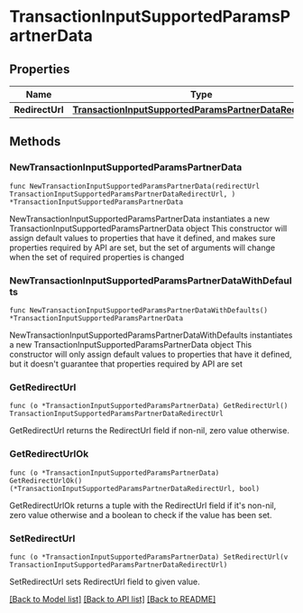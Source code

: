 # TransactionInputSupportedParamsPartnerData

## Properties

Name | Type | Description | Notes
------------ | ------------- | ------------- | -------------
**RedirectUrl** | [**TransactionInputSupportedParamsPartnerDataRedirectUrl**](TransactionInputSupportedParamsPartnerDataRedirectUrl.md) |  | 

## Methods

### NewTransactionInputSupportedParamsPartnerData

`func NewTransactionInputSupportedParamsPartnerData(redirectUrl TransactionInputSupportedParamsPartnerDataRedirectUrl, ) *TransactionInputSupportedParamsPartnerData`

NewTransactionInputSupportedParamsPartnerData instantiates a new TransactionInputSupportedParamsPartnerData object
This constructor will assign default values to properties that have it defined,
and makes sure properties required by API are set, but the set of arguments
will change when the set of required properties is changed

### NewTransactionInputSupportedParamsPartnerDataWithDefaults

`func NewTransactionInputSupportedParamsPartnerDataWithDefaults() *TransactionInputSupportedParamsPartnerData`

NewTransactionInputSupportedParamsPartnerDataWithDefaults instantiates a new TransactionInputSupportedParamsPartnerData object
This constructor will only assign default values to properties that have it defined,
but it doesn't guarantee that properties required by API are set

### GetRedirectUrl

`func (o *TransactionInputSupportedParamsPartnerData) GetRedirectUrl() TransactionInputSupportedParamsPartnerDataRedirectUrl`

GetRedirectUrl returns the RedirectUrl field if non-nil, zero value otherwise.

### GetRedirectUrlOk

`func (o *TransactionInputSupportedParamsPartnerData) GetRedirectUrlOk() (*TransactionInputSupportedParamsPartnerDataRedirectUrl, bool)`

GetRedirectUrlOk returns a tuple with the RedirectUrl field if it's non-nil, zero value otherwise
and a boolean to check if the value has been set.

### SetRedirectUrl

`func (o *TransactionInputSupportedParamsPartnerData) SetRedirectUrl(v TransactionInputSupportedParamsPartnerDataRedirectUrl)`

SetRedirectUrl sets RedirectUrl field to given value.



[[Back to Model list]](../README.md#documentation-for-models) [[Back to API list]](../README.md#documentation-for-api-endpoints) [[Back to README]](../README.md)


